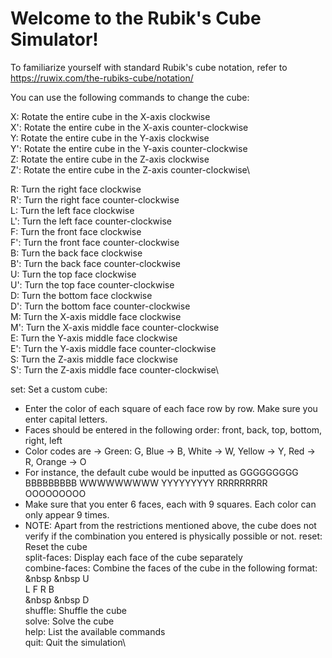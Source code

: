 # Welcome to the Rubik\'s Cube Simulator! 


To familiarize yourself with standard Rubik's cube notation, refer to https://ruwix.com/the-rubiks-cube/notation/
		        

You can use the following commands to change the cube:

X: Rotate the entire cube in the X-axis clockwise\
X': Rotate the entire cube in the X-axis counter-clockwise\
Y: Rotate the entire cube in the Y-axis clockwise\
Y': Rotate the entire cube in the Y-axis counter-clockwise\
Z: Rotate the entire cube in the Z-axis clockwise\
Z': Rotate the entire cube in the Z-axis counter-clockwise\

R: Turn the right face clockwise\
R': Turn the right face counter-clockwise\
L: Turn the left face clockwise\
L': Turn the left face counter-clockwise\
F: Turn the front face clockwise\
F': Turn the front face counter-clockwise\
B: Turn the back face clockwise\
B': Turn the back face counter-clockwise\
U: Turn the top face clockwise\
U': Turn the top face counter-clockwise\
D: Turn the bottom face clockwise\
D': Turn the bottom face counter-clockwise\
M: Turn the X-axis middle face clockwise\
M': Turn the X-axis middle face counter-clockwise\
E: Turn the Y-axis middle face clockwise\
E': Turn the Y-axis middle face counter-clockwise\
S: Turn the Z-axis middle face clockwise\
S': Turn the Z-axis middle face counter-clockwise\

set: Set a custom cube:
   - Enter the color of each square of each face row by row. Make sure you enter capital letters.
   - Faces should be entered in the following order: front, back, top, bottom, right, left
   - Color codes are -> Green: G, Blue -> B, White -> W, Yellow -> Y, Red -> R, Orange -> O
   - For instance, the default cube would be inputted as GGGGGGGGG BBBBBBBBB WWWWWWWWW YYYYYYYYY RRRRRRRRR OOOOOOOOO
   - Make sure that you enter 6 faces, each with 9 squares. Each color can only appear 9 times.
   - NOTE: Apart from the restrictions mentioned above, the cube does not verify if the combination you entered is physically possible or not.
reset: Reset the cube\
split-faces: Display each face of the cube separately\
combine-faces: Combine the faces of the cube in the following format:\
&nbsp &nbsp U\
L  F  R  B\
&nbsp &nbsp D\
shuffle: Shuffle the cube\
solve: Solve the cube\
help: List the available commands\
quit: Quit the simulation\
